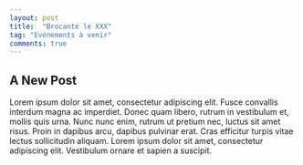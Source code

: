 ```yaml
---
layout: post
title:  "Brocante le XXX"
tag: "Evénements à venir"
comments: true
---
```


## A New Post

Lorem ipsum dolor sit amet, consectetur adipiscing elit. Fusce convallis interdum magna ac imperdiet. Donec quam libero, rutrum in vestibulum et, mollis quis urna. Nunc nunc enim, rutrum ut pretium nec, luctus sit amet risus. Proin in dapibus arcu, dapibus pulvinar erat. Cras efficitur turpis vitae lectus sollicitudin aliquam. Lorem ipsum dolor sit amet, consectetur adipiscing elit. Vestibulum ornare et sapien a suscipit.
